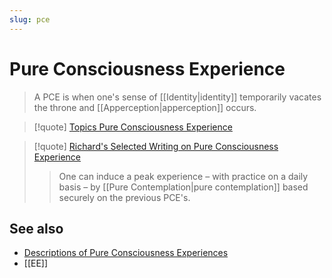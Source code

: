 ```yaml
---
slug: pce
---
```


# Pure Consciousness Experience

> A PCE is when one's sense of [[Identity|identity]] temporarily vacates the throne and [[Apperception|apperception]] occurs.

> [!quote] [Topics  Pure Consciousness Experience](http://www.actualfreedom.com.au/library/topics/pce.htm)

> [!quote] [Richard's Selected Writing on Pure Consciousness Experience](http://www.actualfreedom.com.au/richard/selectedwriting/sw-pce.htm)
>
> > One can induce a peak experience – with practice on a daily basis – by [[Pure Contemplation|pure contemplation]] based securely on the previous PCE's.

## See also

- [Descriptions of Pure Consciousness Experiences](http://www.actualfreedom.com.au/actualism/others/corr-pce.htm)
- [[EE]]
